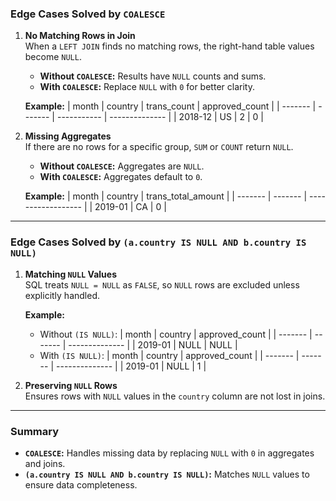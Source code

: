 ### Edge Cases Solved by `COALESCE`
1. **No Matching Rows in Join**  
   When a `LEFT JOIN` finds no matching rows, the right-hand table values become `NULL`.  
   - **Without `COALESCE`:** Results have `NULL` counts and sums.
   - **With `COALESCE`:** Replace `NULL` with `0` for better clarity.

   **Example:**
   | month   | country | trans_count | approved_count |
   | ------- | ------- | ----------- | -------------- |
   | 2018-12 | US      | 2           | 0              |

2. **Missing Aggregates**  
   If there are no rows for a specific group, `SUM` or `COUNT` return `NULL`.  
   - **Without `COALESCE`:** Aggregates are `NULL`.  
   - **With `COALESCE`:** Aggregates default to `0`.

   **Example:**
   | month   | country | trans_total_amount |
   | ------- | ------- | ------------------ |
   | 2019-01 | CA      | 0                  |

---

### Edge Cases Solved by `(a.country IS NULL AND b.country IS NULL)`
1. **Matching `NULL` Values**  
   SQL treats `NULL = NULL` as `FALSE`, so `NULL` rows are excluded unless explicitly handled.

   **Example:**
   - Without `(IS NULL)`:
     | month   | country | approved_count |
     | ------- | ------- | -------------- |
     | 2019-01 | NULL    | NULL           |
   - With `(IS NULL)`:
     | month   | country | approved_count |
     | ------- | ------- | -------------- |
     | 2019-01 | NULL    | 1              |

2. **Preserving `NULL` Rows**  
   Ensures rows with `NULL` values in the `country` column are not lost in joins.

---

### Summary
- **`COALESCE`:** Handles missing data by replacing `NULL` with `0` in aggregates and joins.
- **`(a.country IS NULL AND b.country IS NULL)`:** Matches `NULL` values to ensure data completeness.
